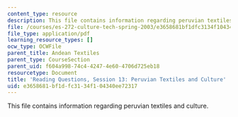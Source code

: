 ```yaml
---
content_type: resource
description: This file contains information regarding peruvian textiles and culture.
file: /courses/es-272-culture-tech-spring-2003/e3658681bf1dfc3134f104340ee72317_MITES_272S03_q13.pdf
file_type: application/pdf
learning_resource_types: []
ocw_type: OCWFile
parent_title: Andean Textiles
parent_type: CourseSection
parent_uid: f604a998-74c4-4247-4e60-4706d725eb18
resourcetype: Document
title: 'Reading Questions, Session 13: Peruvian Textiles and Culture'
uid: e3658681-bf1d-fc31-34f1-04340ee72317
---
```

This file contains information regarding peruvian textiles and culture.

